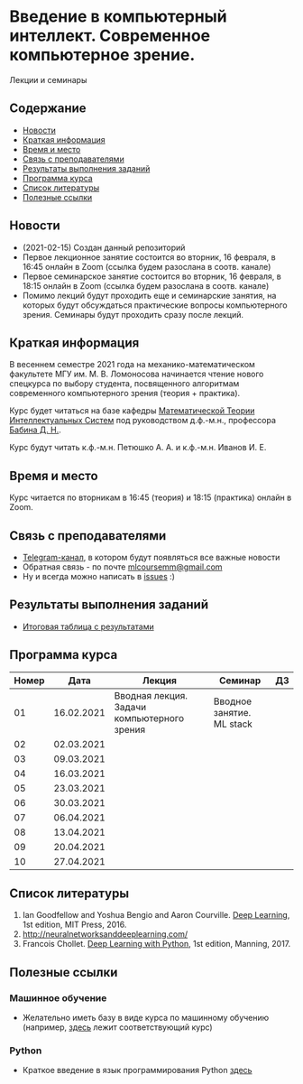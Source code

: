 # Введение в компьютерный интеллект. Современное компьютерное зрение.
Лекции и семинары

## Содержание
* [Новости](#news)
* [Краткая информация](#info)
* [Время и место](#ww)
* [Связь с преподавателями](#feedback)
* [Результаты выполнения заданий](#marks)
* [Программа курса](#program)
* [Список литературы](#lit)
* [Полезные ссылки](#links)
## <a name="news" /> Новости
* (2021-02-15) Создан данный репозиторий
* Первое лекционное занятие состоится во вторник, 16 февраля, в 16:45 онлайн в Zoom (ссылка будем разослана в соотв. канале)
* Первое семинарское занятие состоится во вторник, 16 февраля, в 18:15 онлайн в Zoom (ссылка будем разослана в соотв. канале)
* Помимо лекций будут проходить еще и семинарские занятия, на которых будут обсуждаться практические вопросы компьютерного зрения. Семинары будут проходить сразу после лекций.
## <a name="info" /> Краткая информация 
В весеннем семестре 2021 года на механико-математическом факультете МГУ им. М. В. Ломоносова начинается чтение нового спецкурса по выбору студента, посвященного алгоритмам современного компьютерного зрения (теория + практика). 

Курс будет читаться на базе кафедры [Математической Теории Интеллектуальных Систем](http://intsys.msu.ru) под руководством д.ф.-м.н., профессора [Бабина Д. Н.](http://intsys.msu.ru/staff/babin/). 

Курс будут читать к.ф.-м.н. Петюшко А. А. и к.ф.-м.н. Иванов И. Е.
## <a name="ww" /> Время и место 
Курс читается по вторникам в 16:45 (теория) и 18:15 (практика) онлайн в Zoom. 
## <a name="feedback" /> Связь с преподавателями
* [Telegram-канал](https://t.me/joinchat/AAAAAEUmx5cJLOdLXsOt8g), в котором будут появляться все важные новости
* Обратная связь - по почте mlcoursemm@gmail.com
* Ну и всегда можно написать в [issues](https://github.com/mlcoursemm/cv2020spring/issues) :)
## <a name="marks" /> Результаты выполнения заданий
* [Итоговая таблица с результатами](https://docs.google.com/spreadsheets/d/1O3DXLrwFOeED81rwG3UlOU4nBKrVAp_EHJ6lfUIe3L0/edit)
## <a name="program" /> Программа курса 
| Номер         | Дата          | Лекция                                            | Семинар                                 | ДЗ            |
| ------------- | ------------- | -------------                                     | -------------                           | ------------- |
| 01            | 16.02.2021    | Вводная лекция. Задачи компьютерного зрения | Вводное занятие. ML stack | |
| 02            | 02.03.2021    | |  | |
| 03            | 09.03.2021    |               |  |  |
| 04            | 16.03.2021    |                        |   |  |
| 05            | 23.03.2021    |                            |  | |
| 06            | 30.03.2021    |                                                |  |  |
| 07            | 06.04.2021    |                    |  |  |
| 08            | 13.04.2021    |                                           |  | |
| 09            | 20.04.2021    |                                           |  | |
| 10            | 27.04.2021    |                      |            | |


## <a name="lit" /> Список литературы
1. Ian Goodfellow and Yoshua Bengio and Aaron Courville. [Deep Learning](https://www.deeplearningbook.org), 1st edition, MIT Press, 2016.
2. http://neuralnetworksanddeeplearning.com/
3. Francois Chollet. [Deep Learning with Python](http://faculty.neu.edu.cn/yury/AAI/Textbook/Deep%20Learning%20with%20Python.pdf), 1st edition, Manning, 2017.
## <a name="links" /> Полезные ссылки 
### Машинное обучение
* Желательно иметь базу в виде курса по машинному обучению (например, [здесь](https://github.com/mlcoursemm/ml2020autumn) лежит соответствующий курс)
### Python
* Краткое введение в язык программирования Python [здесь](https://github.com/mlcoursemm/py2020autumn)
